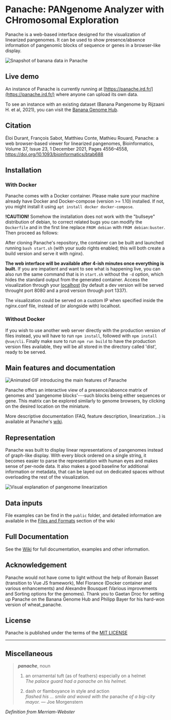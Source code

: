 # Panache: PANgenome Analyzer with CHromosomal Exploration
Panache is a web-based interface designed for the visualization of linearized pangenomes. It can be used to show presence/absence information of pangenomic blocks of sequence or genes in a browser-like display.

![Snapshot of banana data in Panache](imagesReadMe/panacheBanana_clipped.png?raw=true "Banana data in Panache")

## Live demo
An instance of Panache is currently running at [https://panache.ird.fr/](https://panache.ird.fr/) where anyone can upload its own data.

To see an instance with an existing dataset (Banana Pangenome by Rijzaani H. et al, 2021), you can visit the [Banana Genome Hub](https://banana-genome-hub.southgreen.fr/content/panache).

## Citation
Éloi Durant, François Sabot, Matthieu Conte, Mathieu Rouard, Panache: a web browser-based viewer for linearized pangenomes, Bioinformatics, Volume 37, Issue 23, 1 December 2021, Pages 4556–4558, https://doi.org/10.1093/bioinformatics/btab688

## Installation

### With Docker

Panache comes with a Docker container. Please make sure your machine already have Docker and Docker-compose (version >= 1.10) installed. If not, you might install it using ```apt install docker docker-compose```.

**!CAUTION!** Somehow the installation does not work with the "bullseye" distribution of debian, to correct related bugs you can modify the `Dockerfile` and in the first line replace `FROM debian` with `FROM debian:buster`. Then proceed as follows:

After cloning Panache's repository, the container can be built and launched running ```bash start.sh``` (with your sudo rights enabled; this will both create a build version and serve it with nginx).

**The web interface will be available after 4-ish minutes once everything is built.** If you are impatient and want to see what is happening live, you can also run the same command that is in ```start.sh``` without the ```-d``` option, which hides the standard output from the generated container.
Access the visualization through your [localhost](localhost:8080/) (by default a dev version will be served throught port 8080 and a prod version through port 1337).

The visualization could be served on a custom IP when specified inside the nginx.conf file, instead of (or alongside with) localhost.

### Without Docker

If you wish to use another web server directly with the production version of files instead, you will have to run ```npm install```, followed with ```npm install @vue/cli```. Finally make sure to run ```npm run build``` to have the production version files available, they will be all stored in the directory called 'dist', ready to be served.

## Main features and documentation

![Animated GIF introducing the main features of Panache](imagesReadMe/panacheScreencast.gif?raw=true "Panache Screencast")

Panache offers an interactive view of a presence/absence matrix of genomes and 'pangenome blocks'---such blocks being either sequences or gene. This matrix can be explored similarly to genome browsers, by clicking on the desired location on the miniature.

More descriptive documentation (FAQ, feature description, linearization...) is available at Panache's [wiki](https://github.com/SouthGreenPlatform/panache/wiki).

## Representation
Panache was built to display linear representations of pangenomes instead of graph-like display.
With every block ordered on a single string, it becomes easier to parse the representation with human eyes and makes sense of per-node data. It also makes a good baseline for additional information or metadata, that can be layed out on dedicated spaces without overloading the rest of the visualization.

![Visual explanation of pangenome linearization](imagesReadMe/pangenomeLinearization.png?raw=true "Pangenome linearization")

## Data inputs
File examples can be find in the `public` folder, and detailed information are available in the [Files and Formats](https://github.com/SouthGreenPlatform/panache/wiki/Files-&-formats) section of the wiki

## Full Documentation

See the [Wiki](https://github.com/SouthGreenPlatform/panache/wiki) for full documentation, examples and other information.

## Acknowledgement

Panache would not have come to light without the help of Romain Basset (transition to Vue JS framework), Mel Florance (Docker container and various enhancements) and Alexandre Bousquet (Various improvements and Sorting options for the genomes).
Thank you to Gaetan Droc for setting up Panache on the Banana Genome Hub and Philipp Bayer for his hard-won version of wheat_panache.

## License
Panache is published under the terms of the [MIT LICENSE](./LICENSE)

---

## Miscellaneous
> ***panache***, noun
> 1. an ornamental tuft (as of feathers) especially on a helmet  
> *The palace guard had a panache on his helmet.*
>
> 2. dash or flamboyance in style and action  
> *flashed his … smile and waved with the* panache *of a big-city mayor.* — Joe Morgenstern

*Definition from Merriam-Webster*
